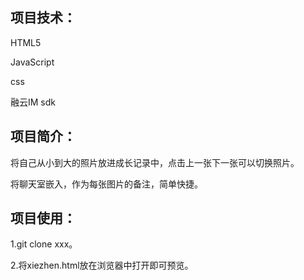 ## 项目技术：

HTML5

JavaScript

css

融云IM sdk

## 项目简介：

将自己从小到大的照片放进成长记录中，点击上一张下一张可以切换照片。

将聊天室嵌入，作为每张图片的备注，简单快捷。

## 项目使用：

1.git clone xxx。

2.将xiezhen.html放在浏览器中打开即可预览。